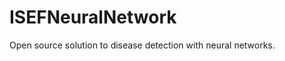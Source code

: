 ISEFNeuralNetwork
=================

Open source solution to disease detection with neural networks.
